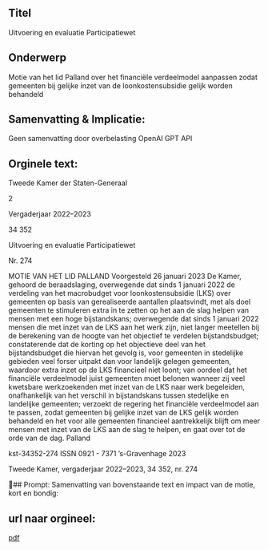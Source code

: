 ## Titel
Uitvoering en evaluatie Participatiewet
## Onderwerp
Motie van het lid Palland over het financiële verdeelmodel aanpassen zodat gemeenten bij gelijke inzet van de loonkostensubsidie gelijk worden behandeld
## Samenvatting & Implicatie:
Geen samenvatting door overbelasting OpenAI GPT API
## Orginele text:


Tweede Kamer der Staten-Generaal

2

Vergaderjaar 2022–2023

34 352

Uitvoering en evaluatie Participatiewet

Nr. 274

MOTIE VAN HET LID PALLAND
Voorgesteld 26 januari 2023
De Kamer,
gehoord de beraadslaging,
overwegende dat sinds 1 januari 2022 de verdeling van het macrobudget
voor loonkostensubsidie (LKS) over gemeenten op basis van gerealiseerde aantallen plaatsvindt, met als doel gemeenten te stimuleren extra
in te zetten op het aan de slag helpen van mensen met een hoge
bijstandskans;
overwegende dat sinds 1 januari 2022 mensen die met inzet van de LKS
aan het werk zijn, niet langer meetellen bij de berekening van de hoogte
van het objectief te verdelen bijstandsbudget;
constaterende dat de korting op het objectieve deel van het bijstandsbudget die hiervan het gevolg is, voor gemeenten in stedelijke gebieden
veel forser uitpakt dan voor landelijk gelegen gemeenten, waardoor extra
inzet op de LKS financieel niet loont;
van oordeel dat het financiële verdeelmodel juist gemeenten moet
belonen wanneer zij veel kwetsbare werkzoekenden met inzet van de LKS
naar werk begeleiden, onafhankelijk van het verschil in bijstandskans
tussen stedelijke en landelijke gemeenten;
verzoekt de regering het financiële verdeelmodel aan te passen, zodat
gemeenten bij gelijke inzet van de LKS gelijk worden behandeld en het
voor alle gemeenten financieel aantrekkelijk blijft om meer mensen met
inzet van de LKS aan de slag te helpen,
en gaat over tot de orde van de dag.
Palland

kst-34352-274
ISSN 0921 - 7371
’s-Gravenhage 2023

Tweede Kamer, vergaderjaar 2022–2023, 34 352, nr. 274

## Prompt:
Samenvatting van bovenstaande text en impact van de motie, kort en bondig:

## url naar orgineel:
[pdf](https://gegevensmagazijn.tweedekamer.nl/OData/v4/2.0/Document(d15e84c9-5e61-4697-83ae-935973ad6e23)/resource)
